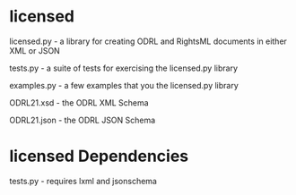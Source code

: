 licensed
========

licensed.py - a library for creating ODRL and RightsML documents in either XML or JSON

tests.py - a suite of tests for exercising the licensed.py library

examples.py - a few examples that you the licensed.py library

ODRL21.xsd - the ODRL XML Schema

ODRL21.json - the ODRL JSON Schema

licensed Dependencies
=====================

tests.py - requires lxml and jsonschema

